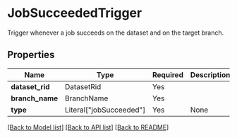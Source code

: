 # JobSucceededTrigger

Trigger whenever a job succeeds on the dataset and on the target
branch.


## Properties
| Name | Type | Required | Description |
| ------------ | ------------- | ------------- | ------------- |
**dataset_rid** | DatasetRid | Yes |  |
**branch_name** | BranchName | Yes |  |
**type** | Literal["jobSucceeded"] | Yes | None |


[[Back to Model list]](../../../../README.md#models-v2-link) [[Back to API list]](../../../../README.md#apis-v2-link) [[Back to README]](../../../../README.md)
